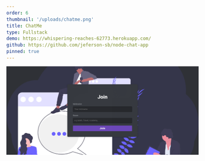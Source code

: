 ```yaml
---
order: 6
thumbnail: '/uploads/chatme.png'
title: ChatMe
type: Fullstack
demo: https://whispering-reaches-62773.herokuapp.com/
github: https://github.com/jeferson-sb/node-chat-app
pinned: true
---
```


![Chat me](/uploads/chatme.png)
